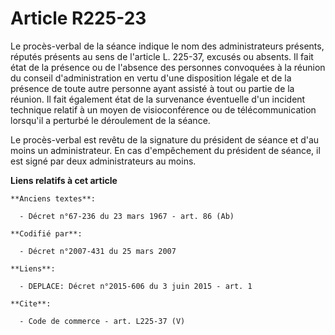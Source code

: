 # Article R225-23

Le procès-verbal de la séance indique le nom des administrateurs présents, réputés présents au sens de l'article L. 225-37,
excusés ou absents. Il fait état de la présence ou de l'absence des personnes convoquées à la réunion du conseil
d'administration en vertu d'une disposition légale et de la présence de toute autre personne ayant assisté à tout ou partie
de la réunion. Il fait également état de la survenance éventuelle d'un incident technique relatif à un moyen de
visioconférence ou de télécommunication lorsqu'il a perturbé le déroulement de la séance. 

Le procès-verbal est revêtu de la signature du président de séance et d'au moins un administrateur. En cas d'empêchement du
président de séance, il est signé par deux administrateurs au moins.

**Liens relatifs à cet article**

	**Anciens textes**:

	  - Décret n°67-236 du 23 mars 1967 - art. 86 (Ab)

	**Codifié par**:

	  - Décret n°2007-431 du 25 mars 2007

	**Liens**:

	  - DEPLACE: Décret n°2015-606 du 3 juin 2015 - art. 1

	**Cite**:

	  - Code de commerce - art. L225-37 (V)
